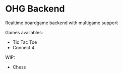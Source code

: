# OHG Backend

Realtime boardgame backend with multigame support

Games availables:
* Tic Tac Toe
* Connect 4

WIP:
* Chess
